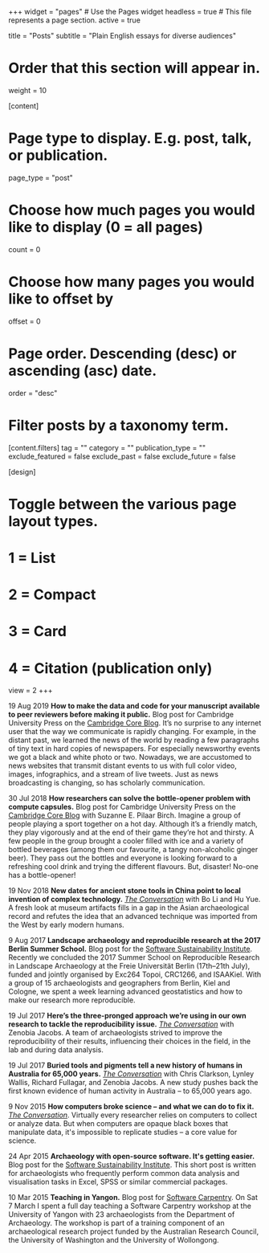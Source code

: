 +++
widget = "pages"  # Use the Pages widget
headless = true  # This file represents a page section.
active = true

title = "Posts"
subtitle = "Plain English essays for diverse audiences"

# Order that this section will appear in.
weight = 10


[content]
  # Page type to display. E.g. post, talk, or publication.
  page_type = "post"
  
  # Choose how much pages you would like to display (0 = all pages)
  count = 0
  
  # Choose how many pages you would like to offset by
  offset = 0

  # Page order. Descending (desc) or ascending (asc) date.
  order = "desc"

  # Filter posts by a taxonomy term.
  [content.filters]
    tag = ""
    category = ""
    publication_type = ""
    exclude_featured = false
    exclude_past = false
    exclude_future = false
    
[design]
  # Toggle between the various page layout types.
  #   1 = List
  #   2 = Compact
  #   3 = Card
  #   4 = Citation (publication only)
  view = 2
+++

19 Aug 2019 **How to make the data and code for your manuscript available to peer reviewers before making it public.** Blog post for Cambridge University Press on the [Cambridge Core Blog](https://www.cambridge.org/core/blog/2019/08/19/how-to-make-the-data-and-code-for-your-manuscript-available-to-peer-reviewers-before-making-it-public/). It’s no surprise to any internet user that the way we communicate is rapidly changing. For example, in the distant past, we learned the news of the world by reading a few paragraphs of tiny text in hard copies of newspapers. For especially newsworthy events we got a black and white photo or two. Nowadays, we are accustomed to news websites that transmit distant events to us with full color video, images, infographics, and a stream of live tweets. Just as news broadcasting is changing, so has scholarly communication.

30 Jul 2018 **How researchers can solve the bottle-opener problem with compute capsules.** Blog post for Cambridge University Press on the [Cambridge Core Blog](https://www.cambridge.org/core/blog/2018/07/30/how-researchers-can-solve-the-bottle-opener-problem-with-compute-capsules/) with Suzanne E. Pilaar Birch. Imagine a group of people playing a sport together on a hot day. Although it’s a friendly match, they play vigorously and at the end of their game they’re hot and thirsty. A few people in the group brought a cooler filled with ice and a variety of bottled beverages (among them our favourite, a tangy non-alcoholic ginger beer). They pass out the bottles and everyone is looking forward to a refreshing cool drink and trying the different flavours. But, disaster! No-one has a bottle-opener!  

19 Nov 2018 **New dates for ancient stone tools in China point to local invention of complex technology.** [_The Conversation_](https://theconversation.com/new-dates-for-ancient-stone-tools-in-china-point-to-local-invention-of-complex-technology-106914) with Bo Li and Hu Yue. A fresh look at museum artifacts fills in a gap in the Asian archaeological record and refutes the idea that an advanced technique was imported from the West by early modern humans.

9 Aug 2017 **Landscape archaeology and reproducible research at the 2017 Berlin Summer School.** Blog post for the [Software Sustainability Institute](https://www.software.ac.uk/blog/2017-08-09-landscape-archaeology-and-reproducible-research-2017-berlin-summer-school). Recently we concluded the 2017 Summer School on Reproducible Research in Landscape Archaeology at the Freie Universität Berlin (17th–21th July), funded and jointly organised by Exc264 Topoi, CRC1266, and ISAAKiel. With a group of 15 archaeologists and geographers from Berlin, Kiel and Cologne, we spent a week learning advanced geostatistics and how to make our research more reproducible.

19 Jul 2017 **Here’s the three-pronged approach we’re using in our own research to tackle the reproducibility issue.** [_The Conversation_](https://theconversation.com/heres-the-three-pronged-approach-were-using-in-our-own-research-to-tackle-the-reproducibility-issue-80997) with Zenobia Jacobs. A team of archaeologists strived to improve the reproducibility of their results, influencing their choices in the field, in the lab and during data analysis.

19 Jul 2017 **Buried tools and pigments tell a new history of humans in Australia for 65,000 years.** [_The Conversation_](https://theconversation.com/buried-tools-and-pigments-tell-a-new-history-of-humans-in-australia-for-65-000-years-81021) with Chris Clarkson, Lynley Wallis, Richard Fullagar, and Zenobia Jacobs. A new study pushes back the first known evidence of human activity in Australia – to 65,000 years ago.

9 Nov 2015 **How computers broke science – and what we can do to fix it.** [_The Conversation_](https://theconversation.com/how-computers-broke-science-and-what-we-can-do-to-fix-it-49938). Virtually every researcher relies on computers to collect or analyze data. But when computers are opaque black boxes that manipulate data, it's impossible to replicate studies – a core value for science.

24 Apr 2015 **Archaeology with open-source software. It's getting easier.** Blog post for the [Software Sustainability Institute](https://www.software.ac.uk/blog/2016-09-26-archaeology-open-source-software-its-getting-easier). This short post is written for archaeologists who frequently perform common data analysis and visualisation tasks in Excel, SPSS or similar commercial packages.

10 Mar 2015 **Teaching in Yangon.** Blog post for [Software Carpentry](https://software-carpentry.org/blog/2015/03/teaching-in-yangon.html). On Sat 7 March I spent a full day teaching a Software Carpentry workshop at the University of Yangon with 23 archaeologists from the Department of Archaeology. The workshop is part of a training component of an archaeological research project funded by the Australian Research Council, the University of Washington and the University of Wollongong. 

 



